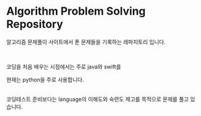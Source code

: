 # Algorithm Problem Solving Repository


알고리즘 문제풀이 사이트에서 푼 문제들을 기록하는 레파지토리 입니다.

<br>

코딩을 처음 배우는 시점에서는 주로 java와 swift를

현재는 python을 주로 사용합니다.

<br>
코딩테스트 준비보다는 language의 이해도와 숙련도 제고를 목적으로 문제를 풀고 있습니다.